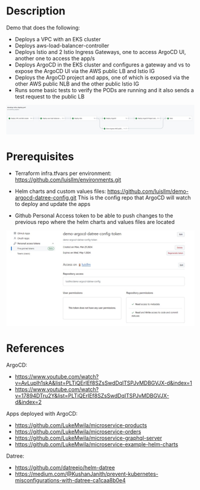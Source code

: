 # Description

Demo that does the following:
- Deploys a VPC with an EKS cluster
- Deploys aws-load-balancer-controller
- Deploys Istio and 2 Istio Ingress Gateways, one to access ArgoCD UI, another one to access the app/s
- Deploys ArgoCD in the EKS cluster and configures a gateway and vs to expose the ArgoCD UI via the AWS public LB and Istio IG
- Deploys the ArgoCD project and apps, one of which is exposed via the other AWS public NLB and the other public Istio IG
- Runs some basic tests to verify the PODs are running and it also sends a test request to the public LB
  
![image workflow](./images/workflow.jpg)

# Prerequisites

- Terraform infra.tfvars per environment: https://github.com/luisllm/environments.git

- Helm charts and custom values files: https://github.com/luisllm/demo-argocd-datree-config.git
This is the config repo that ArgoCD will watch to deploy and update the apps

- Github Personal Access token to be able to push changes to the previous repo where the helm charts and values files are located

![image github_pat](./images/github_pat.jpg)


# References

ArgoCD:
- https://www.youtube.com/watch?v=AvLuplh1skA&list=PLTiQErIEf8SZsSwdDqITSPJvMDBGVJX-d&index=1
- https://www.youtube.com/watch?v=17894DTru2Y&list=PLTiQErIEf8SZsSwdDqITSPJvMDBGVJX-d&index=2

Apps deployed with ArgoCD:
- https://github.com/LukeMwila/microservice-products
- https://github.com/LukeMwila/microservice-orders
- https://github.com/LukeMwila/microservice-graphql-server
- https://github.com/LukeMwila/microservice-example-helm-charts

Datree:
- https://github.com/datreeio/helm-datree
- https://medium.com/@KushanJanith/prevent-kubernetes-misconfigurations-with-datree-ca1caa8b0e4





